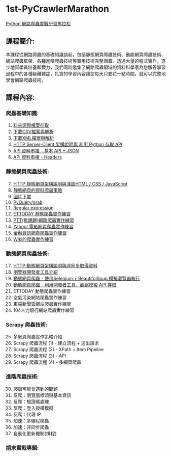 # 1st-PyCrawlerMarathon  
[Python 網路爬蟲實戰研習馬拉松](https://pycrawler.cupoy.com/)
## 課程簡介:
本課程從網路爬蟲的基礎知識談起，包括靜態網頁爬蟲技術、動能網頁爬蟲技術、網站爬蟲框架、各種進階爬蟲技術等實用技術完整涵蓋。透過大量的程式實作，逐步地幫學員培養即戰力，我們同時邀集了網路爬蟲領域的資料科學家為您解答學習過程中的各種疑難雜症，扎實的學習內容讓您每天只要花一點時間，就可以完整地學會網路爬蟲技術。
## 課程內容:
### 爬蟲基礎知識:
1. [料來源與檔案存取](https://github.com/HaoZengTW/1st-PyCrawlerMarathon/tree/master/Homework/Day_01_%E8%B3%87%E6%96%99%E4%BE%86%E6%BA%90%E8%88%87%E6%AA%94%E6%A1%88%E5%AD%98%E5%8F%96)
2. [下載CSV檔案與解析](https://github.com/HaoZengTW/1st-PyCrawlerMarathon/tree/master/Homework/Day_02_%E4%B8%8B%E8%BC%89CSV%E6%AA%94%E6%A1%88%E8%88%87%E8%A7%A3%E6%9E%90)
3. [下載XML檔案與解析](https://github.com/HaoZengTW/1st-PyCrawlerMarathon/tree/master/Homework/Day_03_%E4%B8%8B%E8%BC%89XML%E6%AA%94%E6%A1%88%E8%88%87%E8%A7%A3%E6%9E%90)
4. [HTTP Server-Client 架構說明與 利用 Python 存取 API](https://github.com/HaoZengTW/1st-PyCrawlerMarathon/tree/master/Homework/Day_04_HTTP%20Server-Client%20%E6%9E%B6%E6%A7%8B%E8%AA%AA%E6%98%8E%E8%88%87%20%E5%88%A9%E7%94%A8%20Python%20%E5%AD%98%E5%8F%96%20API)
5. [API 資料串接 - 基本 API + JSON](https://github.com/HaoZengTW/1st-PyCrawlerMarathon/tree/master/Homework/Day_05_API%20%E8%B3%87%E6%96%99%E4%B8%B2%E6%8E%A5%20-%20%E5%9F%BA%E6%9C%AC%20API%20%2B%20JSON)
6. [API 資料串接 - Headers](https://github.com/HaoZengTW/1st-PyCrawlerMarathon/tree/master/Homework/Day_06_API%20%E8%B3%87%E6%96%99%E4%B8%B2%E6%8E%A5%20-%20Headers)
### 靜態網頁爬蟲技術:
7. [HTTP 靜態網頁架構說明與淺談HTML / CSS / JavaScript](https://github.com/HaoZengTW/1st-PyCrawlerMarathon/tree/master/Homework/Day_07_HTTP%20%E9%9D%9C%E6%85%8B%E7%B6%B2%E9%A0%81%E6%9E%B6%E6%A7%8B%E8%AA%AA%E6%98%8E%E8%88%87%E6%B7%BA%E8%AB%87HTML_CSS_JavaScript)
8. [靜態網頁的資料爬蟲策略](https://github.com/HaoZengTW/1st-PyCrawlerMarathon/tree/master/Homework/Day_08_%E9%9D%9C%E6%85%8B%E7%B6%B2%E9%A0%81%E7%9A%84%E8%B3%87%E6%96%99%E7%88%AC%E8%9F%B2%E7%AD%96%E7%95%A5)
9. [圖片下載](https://github.com/HaoZengTW/1st-PyCrawlerMarathon/tree/master/Homework/Day_09_%E5%9C%96%E7%89%87%E4%B8%8B%E8%BC%89)
10. [PyQuery/grab](https://github.com/HaoZengTW/1st-PyCrawlerMarathon/tree/master/Homework/Day_10_PyQuerygrab)
11. [Regular expression](https://github.com/HaoZengTW/1st-PyCrawlerMarathon/tree/master/Homework/Day_11_Regular%20expression)
12. [ETTODAY 靜態爬蟲實作練習](https://github.com/HaoZengTW/1st-PyCrawlerMarathon/tree/master/Homework/Day_12_ETTODAY%20%E9%9D%9C%E6%85%8B%E7%88%AC%E8%9F%B2%E5%AF%A6%E4%BD%9C%E7%B7%B4%E7%BF%92)
13. [PTT(批踢踢)網路爬蟲實作練習](https://github.com/HaoZengTW/1st-PyCrawlerMarathon/tree/master/Homework/Day_13_PTT(%E6%89%B9%E8%B8%A2%E8%B8%A2)%E7%B6%B2%E8%B7%AF%E7%88%AC%E8%9F%B2%E5%AF%A6%E4%BD%9C%E7%B7%B4%E7%BF%92)
14. [Yahoo! 電影網頁爬蟲實作練習](https://github.com/HaoZengTW/1st-PyCrawlerMarathon/tree/master/Homework/Day_14_Yahoo!%20%E9%9B%BB%E5%BD%B1%E7%B6%B2%E9%A0%81%E7%88%AC%E8%9F%B2%E5%AF%A6%E4%BD%9C%E7%B7%B4%E7%BF%92)
15. [金融資訊網頁爬蟲實作練習](https://github.com/HaoZengTW/1st-PyCrawlerMarathon/tree/master/Homework/Day_15_%E9%87%91%E8%9E%8D%E8%B3%87%E8%A8%8A%E7%B6%B2%E9%A0%81%E7%88%AC%E8%9F%B2%E5%AF%A6%E4%BD%9C%E7%B7%B4%E7%BF%92)
16. [Wiki的爬蟲實作練習](https://github.com/HaoZengTW/1st-PyCrawlerMarathon/tree/master/Homework/Day_16_Wiki%E7%9A%84%E7%88%AC%E8%9F%B2%E5%AF%A6%E4%BD%9C%E7%B7%B4%E7%BF%92)
### 動態網頁爬蟲技術:
17. [HTTP 動態網頁架構說明與非同步取得資料](https://github.com/HaoZengTW/1st-PyCrawlerMarathon/tree/master/Homework/Day_17_HTTP%20%E5%8B%95%E6%85%8B%E7%B6%B2%E9%A0%81%E6%9E%B6%E6%A7%8B%E8%AA%AA%E6%98%8E%E8%88%87%E9%9D%9E%E5%90%8C%E6%AD%A5%E5%8F%96%E5%BE%97%E8%B3%87%E6%96%99)
18. [瀏覽器開發者工具介紹](https://github.com/HaoZengTW/1st-PyCrawlerMarathon/tree/master/Homework/Day_18_%E7%80%8F%E8%A6%BD%E5%99%A8%E9%96%8B%E7%99%BC%E8%80%85%E5%B7%A5%E5%85%B7%E4%BB%8B%E7%B4%B9)
19. [動態網頁爬蟲 - 使用Selenium + BeautifulSoup 模擬瀏覽器執行](https://github.com/HaoZengTW/1st-PyCrawlerMarathon/tree/master/Homework/Day_19_%E5%8B%95%E6%85%8B%E7%B6%B2%E9%A0%81%E7%88%AC%E8%9F%B2%20-%20%E4%BD%BF%E7%94%A8Selenium%20%2B%20BeautifulSoup%20%E6%A8%A1%E6%93%AC%E7%80%8F%E8%A6%BD%E5%99%A8%E5%9F%B7%E8%A1%8C)
20. [動態網頁爬蟲 - 利用開發者工具，觀察模擬 API 存取](https://github.com/HaoZengTW/1st-PyCrawlerMarathon/tree/master/Homework/Day_20_%E5%8B%95%E6%85%8B%E7%B6%B2%E9%A0%81%E7%88%AC%E8%9F%B2%20-%20%E5%88%A9%E7%94%A8%E9%96%8B%E7%99%BC%E8%80%85%E5%B7%A5%E5%85%B7%EF%BC%8C%E8%A7%80%E5%AF%9F%E6%A8%A1%E6%93%AC%20API%20%E5%AD%98%E5%8F%96)
21. ETTODAY 動態爬蟲實作練習
22. 空氣污染網站爬蟲實作練習
23. 東森新聞雲網站爬蟲實作練習
24. 104人力銀行網站爬蟲實作練習
### Scrapy 爬蟲技術:
25. 多網頁爬蟲實作策略介紹
26. Scrapy 爬蟲流程 (1) - 建立流程 + 送出請求
27. Scrapy 爬蟲流程 (2) - XPath + Item Pipeline
28. Scrapy 爬蟲流程 (3) - API
29. Scrapy 爬蟲流程 (4) - 多網頁爬蟲
### 進階爬蟲技術:
30. 爬蟲可能會遇到的問題
31. 反爬：瀏覽器標頭與基本資訊
32. 反爬：驗證碼處理
33. 反爬：登入授權模擬
34. 反爬：代理 IP
35. 加速：多線程爬蟲
36. 加速：非同步爬蟲
37. 自動化更新機制(排程)
### 期末實戰專題:
